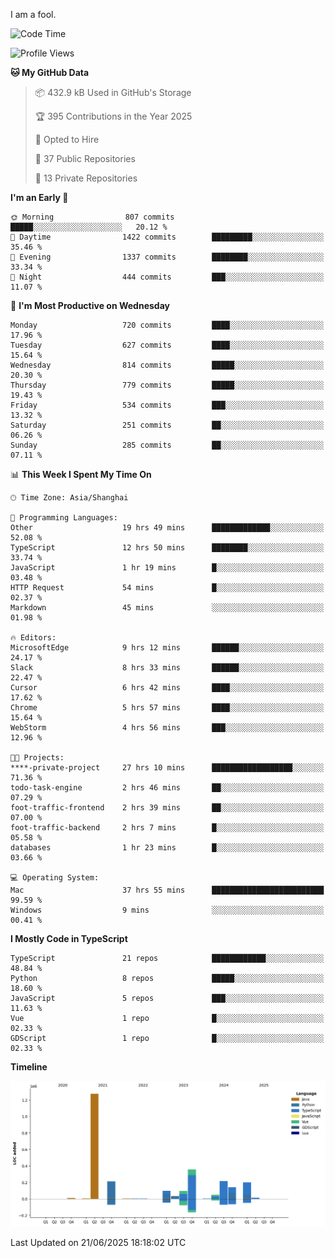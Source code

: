 I am a fool.

<!--START_SECTION:waka-->
![Code Time](http://img.shields.io/badge/Code%20Time-3%2C197%20hrs%2032%20mins-blue)

![Profile Views](http://img.shields.io/badge/Profile%20Views-1-blue)

**🐱 My GitHub Data** 

> 📦 432.9 kB Used in GitHub's Storage 
 > 
> 🏆 395 Contributions in the Year 2025
 > 
> 💼 Opted to Hire
 > 
> 📜 37 Public Repositories 
 > 
> 🔑 13 Private Repositories 
 > 
**I'm an Early 🐤** 

```text
🌞 Morning                807 commits         █████░░░░░░░░░░░░░░░░░░░░   20.12 % 
🌆 Daytime                1422 commits        █████████░░░░░░░░░░░░░░░░   35.46 % 
🌃 Evening                1337 commits        ████████░░░░░░░░░░░░░░░░░   33.34 % 
🌙 Night                  444 commits         ███░░░░░░░░░░░░░░░░░░░░░░   11.07 % 
```
📅 **I'm Most Productive on Wednesday** 

```text
Monday                   720 commits         ████░░░░░░░░░░░░░░░░░░░░░   17.96 % 
Tuesday                  627 commits         ████░░░░░░░░░░░░░░░░░░░░░   15.64 % 
Wednesday                814 commits         █████░░░░░░░░░░░░░░░░░░░░   20.30 % 
Thursday                 779 commits         █████░░░░░░░░░░░░░░░░░░░░   19.43 % 
Friday                   534 commits         ███░░░░░░░░░░░░░░░░░░░░░░   13.32 % 
Saturday                 251 commits         ██░░░░░░░░░░░░░░░░░░░░░░░   06.26 % 
Sunday                   285 commits         ██░░░░░░░░░░░░░░░░░░░░░░░   07.11 % 
```


📊 **This Week I Spent My Time On** 

```text
🕑︎ Time Zone: Asia/Shanghai

💬 Programming Languages: 
Other                    19 hrs 49 mins      █████████████░░░░░░░░░░░░   52.08 % 
TypeScript               12 hrs 50 mins      ████████░░░░░░░░░░░░░░░░░   33.74 % 
JavaScript               1 hr 19 mins        █░░░░░░░░░░░░░░░░░░░░░░░░   03.48 % 
HTTP Request             54 mins             █░░░░░░░░░░░░░░░░░░░░░░░░   02.37 % 
Markdown                 45 mins             ░░░░░░░░░░░░░░░░░░░░░░░░░   01.98 % 

🔥 Editors: 
MicrosoftEdge            9 hrs 12 mins       ██████░░░░░░░░░░░░░░░░░░░   24.17 % 
Slack                    8 hrs 33 mins       ██████░░░░░░░░░░░░░░░░░░░   22.47 % 
Cursor                   6 hrs 42 mins       ████░░░░░░░░░░░░░░░░░░░░░   17.62 % 
Chrome                   5 hrs 57 mins       ████░░░░░░░░░░░░░░░░░░░░░   15.64 % 
WebStorm                 4 hrs 56 mins       ███░░░░░░░░░░░░░░░░░░░░░░   12.96 % 

🐱‍💻 Projects: 
****-private-project     27 hrs 10 mins      ██████████████████░░░░░░░   71.36 % 
todo-task-engine         2 hrs 46 mins       ██░░░░░░░░░░░░░░░░░░░░░░░   07.29 % 
foot-traffic-frontend    2 hrs 39 mins       ██░░░░░░░░░░░░░░░░░░░░░░░   07.00 % 
foot-traffic-backend     2 hrs 7 mins        █░░░░░░░░░░░░░░░░░░░░░░░░   05.58 % 
databases                1 hr 23 mins        █░░░░░░░░░░░░░░░░░░░░░░░░   03.66 % 

💻 Operating System: 
Mac                      37 hrs 55 mins      █████████████████████████   99.59 % 
Windows                  9 mins              ░░░░░░░░░░░░░░░░░░░░░░░░░   00.41 % 
```

**I Mostly Code in TypeScript** 

```text
TypeScript               21 repos            ████████████░░░░░░░░░░░░░   48.84 % 
Python                   8 repos             █████░░░░░░░░░░░░░░░░░░░░   18.60 % 
JavaScript               5 repos             ███░░░░░░░░░░░░░░░░░░░░░░   11.63 % 
Vue                      1 repo              █░░░░░░░░░░░░░░░░░░░░░░░░   02.33 % 
GDScript                 1 repo              █░░░░░░░░░░░░░░░░░░░░░░░░   02.33 % 
```



**Timeline**

![Lines of Code chart](https://raw.githubusercontent.com/VeejaLiu/VeejaLiu/master/assets/bar_graph.png)


 Last Updated on 21/06/2025 18:18:02 UTC
<!--END_SECTION:waka-->
